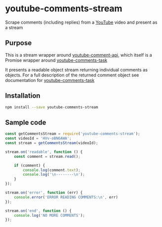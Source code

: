 # youtube-comments-stream

Scrape comments (including replies) from a [YouTube](https://www.youtube.com/) video and present as a stream

## Purpose

This is a stream wrapper around [youtube-comment-api](https://github.com/philbot9/youtube-comment-api), which itself is a Promise wrapper around [youtube-comments-task](https://github.com/philbot9/youtube-comments-task)

It presents a readable object stream returning individual comments as objects. For a full description of the returned comment object see documentation for [youtube-comments-task](https://github.com/philbot9/youtube-comments-task)

## Installation

```sh
npm install --save youtube-comments-stream
```

## Sample code

```js
const getCommentsStream = require('youtube-comments-stream');
const videoId = 'HVv-oBN6AWA';
const stream = getCommentsStream(videoId);

stream.on('readable', function () {
	const comment = stream.read();

	if (comment) {
		console.log(comment.text);
		console.log('\n--------\n');
	}
});

stream.on('error', function (err) {
	console.error('ERROR READING COMMENTS:\n', err)
});

stream.on('end', function () {
	console.log('NO MORE COMMENTS');
});

```
